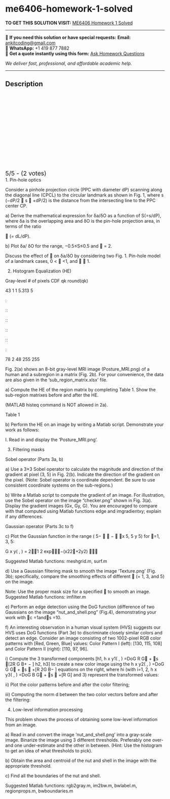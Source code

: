 # me6406-homework-1-solved
**TO GET THIS SOLUTION VISIT:** [ME6406 Homework 1 Solved](https://www.ankitcodinghub.com/product/me6406-solved/)


---

📩 **If you need this solution or have special requests:** **Email:** ankitcoding@gmail.com  
📱 **WhatsApp:** +1 419 877 7882  
📄 **Get a quote instantly using this form:** [Ask Homework Questions](https://www.ankitcodinghub.com/services/ask-homework-questions/)

*We deliver fast, professional, and affordable academic help.*

---

<h2>Description</h2>



<div class="kk-star-ratings kksr-auto kksr-align-center kksr-valign-top" data-payload="{&quot;align&quot;:&quot;center&quot;,&quot;id&quot;:&quot;121254&quot;,&quot;slug&quot;:&quot;default&quot;,&quot;valign&quot;:&quot;top&quot;,&quot;ignore&quot;:&quot;&quot;,&quot;reference&quot;:&quot;auto&quot;,&quot;class&quot;:&quot;&quot;,&quot;count&quot;:&quot;2&quot;,&quot;legendonly&quot;:&quot;&quot;,&quot;readonly&quot;:&quot;&quot;,&quot;score&quot;:&quot;5&quot;,&quot;starsonly&quot;:&quot;&quot;,&quot;best&quot;:&quot;5&quot;,&quot;gap&quot;:&quot;4&quot;,&quot;greet&quot;:&quot;Rate this product&quot;,&quot;legend&quot;:&quot;5\/5 - (2 votes)&quot;,&quot;size&quot;:&quot;24&quot;,&quot;title&quot;:&quot;ME6406 Homework 1 Solved&quot;,&quot;width&quot;:&quot;138&quot;,&quot;_legend&quot;:&quot;{score}\/{best} - ({count} {votes})&quot;,&quot;font_factor&quot;:&quot;1.25&quot;}">

<div class="kksr-stars">

<div class="kksr-stars-inactive">
            <div class="kksr-star" data-star="1" style="padding-right: 4px">


<div class="kksr-icon" style="width: 24px; height: 24px;"></div>
        </div>
            <div class="kksr-star" data-star="2" style="padding-right: 4px">


<div class="kksr-icon" style="width: 24px; height: 24px;"></div>
        </div>
            <div class="kksr-star" data-star="3" style="padding-right: 4px">


<div class="kksr-icon" style="width: 24px; height: 24px;"></div>
        </div>
            <div class="kksr-star" data-star="4" style="padding-right: 4px">


<div class="kksr-icon" style="width: 24px; height: 24px;"></div>
        </div>
            <div class="kksr-star" data-star="5" style="padding-right: 4px">


<div class="kksr-icon" style="width: 24px; height: 24px;"></div>
        </div>
    </div>

<div class="kksr-stars-active" style="width: 138px;">
            <div class="kksr-star" style="padding-right: 4px">


<div class="kksr-icon" style="width: 24px; height: 24px;"></div>
        </div>
            <div class="kksr-star" style="padding-right: 4px">


<div class="kksr-icon" style="width: 24px; height: 24px;"></div>
        </div>
            <div class="kksr-star" style="padding-right: 4px">


<div class="kksr-icon" style="width: 24px; height: 24px;"></div>
        </div>
            <div class="kksr-star" style="padding-right: 4px">


<div class="kksr-icon" style="width: 24px; height: 24px;"></div>
        </div>
            <div class="kksr-star" style="padding-right: 4px">


<div class="kksr-icon" style="width: 24px; height: 24px;"></div>
        </div>
    </div>
</div>


<div class="kksr-legend" style="font-size: 19.2px;">
            5/5 - (2 votes)    </div>
    </div>
1. Pin-hole optics

Consider a pinhole projection circle (PPC with diameter dP) scanning along the diagonal line (CPCL) to the circular landmark as shown in Fig. 1, where s (−dP/2  s  +dP/2) is the distance from the intersecting line to the PPC center CP.

a) Derive the mathematical expression for δa/δO as a function of S(=s/dP), where δa is the overlapping area and δO is the pin-hole projection area, in terms of the ratio

 (= dL/dP).

b) Plot δa/ δO for the range, −0.5≤S≤0.5 and  = 2.

Discuss the effect of  on δa/δO by considering two Fig. 1. Pin-hole model of a landmark cases, 0 &lt;  &lt;1, and   1.

2. Histogram Equalization (HE)

Gray-level # of pixels CDF qk round(qk)

43 1 1 5.313 5

׃

׃ ׃

׃ ׃

׃ ׃

׃ ׃

׃

78 2 48 255 255

Fig. 2(a) shows an 8-bit gray-level MRI image (Posture_MRI.png) of a human and a subregion in a matrix (Fig. 2b). For your convenience, the data are also given in the ‘sub_region_matrix.xlsx’ file.

a) Compute the HE of the region matrix by completing Table 1. Show the sub-region matrixes before and after the HE.

(MATLAB histeq command is NOT allowed in 2a).

Table 1

b) Perform the HE on an image by writing a Matlab script. Demonstrate your work as follows:

I. Read in and display the ‘Posture_MRI.png’.

3. Filtering masks

Sobel operator (Parts 3a, b)

a) Use a 3×3 Sobel operator to calculate the magnitude and direction of the gradient at pixel (3, 5) in Fig. 2(b). Indicate the direction of the gradient on the pixel. (Note: Sobel operator is coordinate dependent. Be sure to use consistent coordinate systems on the sub-regions.)

b) Write a Matlab script to compute the gradient of an image. For illustration, use the Sobel operator on the image “checker.png” shown in Fig. 3(a). Display the gradient images (Gx, Gy, G). You are encouraged to compare with that computed using Matlab functions edge and imgradientxy; explain if any differences.

Gaussian operator (Parts 3c to f)

c) Plot the Gaussian function in the range ( 5−   −  x 5, 5 y 5) for =1, 3, 5:

G x y( , ) = 21 2 exp−(x22+2y2) 

Suggested Matlab functions: meshgrid.m, surf.m

d) Use a Gaussian filtering mask to smooth the image ‘Texture.png’ (Fig. 3b); specifically, compare the smoothing effects of different  (= 1, 3, and 5) on the image.

Note: Use the proper mask size for a specified  to smooth an image. Suggested Matlab functions: imfilter.m

e) Perform an edge detection using the DoG function (difference of two Gaussians on the image “nut_and_shell.png” (Fig.4), demonstrating your work with c =1ands =10.

f) An interesting observation in a human visual system (HVS) suggests our HVS uses DoG functions (Part 3e) to discriminate closely similar colors and detect an edge. Consider an image consisting of two 1002-pixel RGB color patterns with [Red, Green, Blue] values: Color Pattern I (left): [130, 115, 108] and Color Pattern II (right): [110, 97, 96].

i) Compute the 3 transformed components [h1, h x y1( , ) =DoG R G + s [2R G B+ − ] h2, h3] to create a new color image using the h x y2( , ) =DoG G G + s  +[R 2G B− ] equations on the right, where hi (with i=1, 2, h x y3( , ) =DoG B G + s  +[R G] and 3) represent the transformed values:

ii) Plot the color patterns before and after the color filtering;

iii) Computing the norm d between the two color vectors before and after the filtering:

4. Low-level information processing

This problem shows the process of obtaining some low-level information from an image.

a) Read in and convert the image ‘nut_and_shell.png’ into a gray-scale image. Binarize the image using 3 different thresholds. Preferably one over- and one under-estimate and the other in between. (Hint: Use the histogram to get an idea of what thresholds to pick).

b) Obtain the area and centroid of the nut and shell in the image with the appropriate threshold.

c) Find all the boundaries of the nut and shell.

Suggested Matlab functions: rgb2gray.m, im2bw.m, bwlabel.m, regionprops.m, bwboundaries.m
